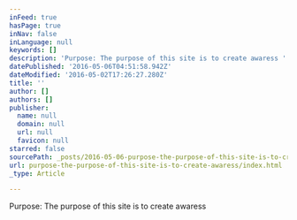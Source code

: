 ```yaml
---
inFeed: true
hasPage: true
inNav: false
inLanguage: null
keywords: []
description: 'Purpose: The purpose of this site is to create awaress '
datePublished: '2016-05-06T04:51:58.942Z'
dateModified: '2016-05-02T17:26:27.280Z'
title: ''
author: []
authors: []
publisher:
  name: null
  domain: null
  url: null
  favicon: null
starred: false
sourcePath: _posts/2016-05-06-purpose-the-purpose-of-this-site-is-to-create-awaress.md
url: purpose-the-purpose-of-this-site-is-to-create-awaress/index.html
_type: Article

---
```

Purpose: The purpose of this site is to create awaress